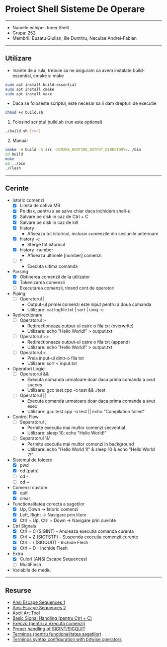 # Proiect Shell Sisteme De Operare

---

- Numele echipei: Inner Shell
- Grupa: 252
- Membrii: Buzatu Giulian, Ilie Dumitru, Neculae Andrei-Fabian

---

## Utilizare
- Inainte de a rula, trebuie sa ne asiguram ca avem instalate build-essential, cmake si make
```bash
sudo apt install build-essential
sudo apt install cmake
sudo apt install make
```

- Daca se foloseste scriptul, este necesar sa ii dam drepturi de executie
```bash
chmod +x build.sh
```

1. Folosind scriptul build.sh (run este optional)
```bash
./build.sh [run]
```

2. Manual
```bash
cmake -B build -S src -DCMAKE_RUNTIME_OUTPUT_DIRECTORY=../bin
cd build
make
cd ../bin
./Flesh
```

---

## Cerinte

- Istoric comenzi
    - [x] Limita de cativa MB
    - [x] Pe disk, pentru a se salva chiar daca inchidem shell-ul
    - [x] Salvare pe disk in caz de Ctrl + C
    - [x] Salvare pe disk in caz de kill
    - [x] history
        - Afiseaza tot istoricul, inclusiv comenzile din sesiunile anterioare
    - [x] history -c
        - Sterge tot istoricul
    - [x] history -number
        - Afiseaza ultimele [number] comenzi
    - [ ] !!
        - Executa ultima comanda

- Parsing
    - [x] Obtinerea comenzii de la utilizator
    - [x] Tokenizarea comenzii
    - [ ] Executarea comenzii, tinand cont de operatori

- Piping
    - [ ] Operatorul |
        - Output-ul primei comenzi este input pentru a doua comanda
        - Utilizare: cat logfile.txt | sort | uniq -c

- Redirectionare
    - [ ] Operatorul >
        - Redirectioneaza output-ul catre o fila txt (overwrite) 
        - Utilizare: echo "Hello World!" > output.txt
    - [ ] Operatorul >>
        - Redirectioneaza output-ul catre o fila txt (append)
        - Utilizare: echo "Hello World!" > output.txt
    - [ ] Operatorul <
        - Preia input-ul dintr-o fila txt
        - Utilizare: sort < input.txt

- Operatori Logici
    - [ ] Operatorul &&
        - Executa comanda urmatoare doar daca prima comanda a avut succes
        - Utilizare: gcc test.cpp -o test && ./test
    - [ ] Operatorul ||
        - Executa comanda urmatoare doar daca prima comanda a avut esec
        - Utilizare: gcc test.cpp -o test || echo "Compilation failed"

- Control Flow
    - [ ] Separatorul ;
        - Permite executia mai multor comenzi secvential
        - Utilizare: sleep 10; echo "Hello World!"
    - [ ] Separatorul '&'
        - Permite executia mai multor comenzi in background
        - Utilizare: echo "Hello World 1!" & sleep 10 & echo "Hello World 2!"

- Sistemul de foldere
    - [x] pwd
    - [x] cd [path]
    - [ ] cd -
    - [ ] cd ~

- Comenzi custom
    - [x] quit 
    - [x] clear

- Functionalitatea corecta a sagetilor
    - [x] Up, Down -> Istoric comenzi
    - [x] Left, Right -> Navigare prin litere
    - [x] Ctrl + Up, Ctrl + Down -> Navigare prin cuvinte

- Ctrl Signals
    - [x] Ctrl + C (SIGINT)
          - Anuleaza executia comanda curenta
    - [x] Ctrl + Z (SIGTSTP)
          - Suspenda executia comenzii curente
    - [x] Ctrl + \ (SIGQUIT)
          - Inchide Flesh
    - [x] Ctrl + D
          - Inchide Flesh

- Extra
    - [x] Culori (ANSI Escape Sequences)
    - [ ] MultiFlesh

- Variabile de mediu

---

## Resurse

- [Ansi Escape Sequences 1](https://gist.github.com/fnky/458719343aabd01cfb17a3a4f7296797)
- [Ansi Escape Sequences 2](https://en.m.wikipedia.org/wiki/ANSI_escape_code#CSI_sequences)
- [Ascii Art Tool](https://www.asciiart.eu/image-to-ascii)
- [Basic Signal Handling (pentru Ctrl + C)](https://www.gnu.org/software/libc/manual/html_node/Basic-Signal-Handling.html)
- [Execvp (pentru a executa comenzi)](https://linux.die.net/man/3/execvp)
- [Proper handling of SIGINT/SIGQUIT](https://www.cons.org/cracauer/sigint.html)
- [Terminos (pentru functionalitatea sagetilor)](https://man7.org/linux/man-pages/man3/termios.3.html)
- [Terminos syntax configuration with bitwise operators](https://stackoverflow.com/questions/48477989/termios-syntax-configuration-with-bitwise-operators)
